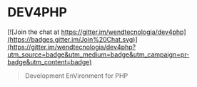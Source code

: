 # DEV4PHP

[![Join the chat at https://gitter.im/wendtecnologia/dev4php](https://badges.gitter.im/Join%20Chat.svg)](https://gitter.im/wendtecnologia/dev4php?utm_source=badge&utm_medium=badge&utm_campaign=pr-badge&utm_content=badge)

>Development EnVironment for PHP
